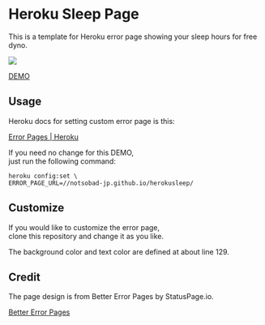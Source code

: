 # Heroku Sleep Page

This is a template for Heroku error page showing your sleep hours for free dyno.

![](https://notsobad-jp.github.io/herokusleep/error.png)

[DEMO](https://notsobad-jp.github.io/herokusleep/)


## Usage

Heroku docs for setting custom error page is this:

[Error Pages | Heroku](https://devcenter.heroku.com/articles/error-pages)


If you need no change for this DEMO,  
just run the following command:

    heroku config:set \
    ERROR_PAGE_URL=//notsobad-jp.github.io/herokusleep/


## Customize

If you would like to customize the error page,  
clone this repository and change it as you like.

The background color and text color are defined at about line 129.


## Credit
The page design is from Better Error Pages by StatusPage.io.

[Better Error Pages](https://better-error-pages.statuspage.io/)
